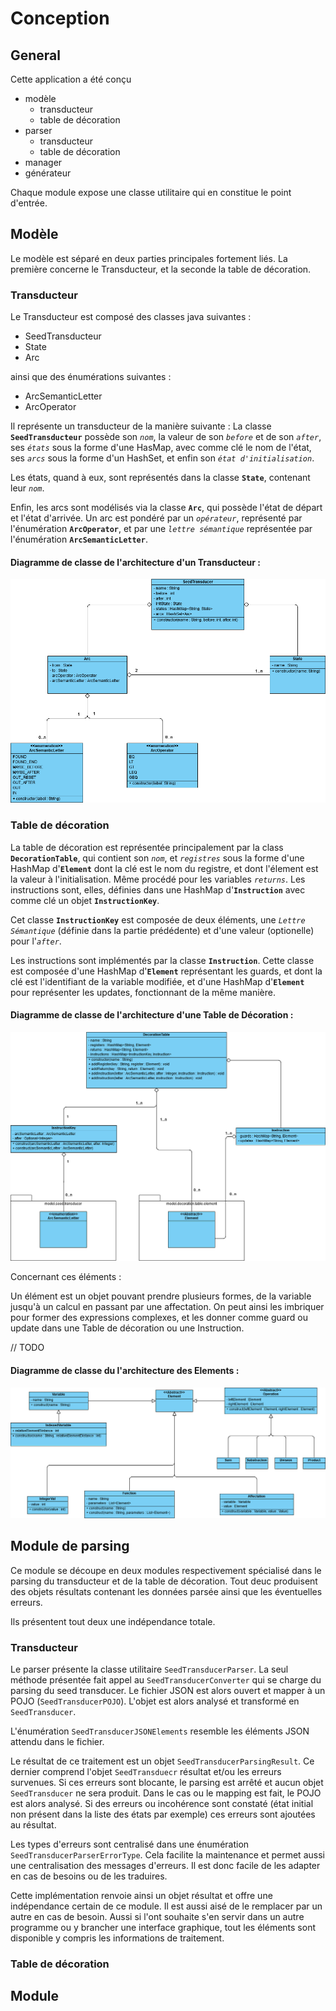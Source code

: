 # Conception


## General

Cette application a été conçu 
- modèle
    - transducteur
    - table de décoration
- parser
    - transducteur
    - table de décoration
- manager
- générateur

Chaque module expose une classe utilitaire qui en constitue le point d'entrée.

## Modèle

Le modèle est séparé en deux parties principales fortement liés. La première concerne le Transducteur, et la seconde la table de décoration.

### Transducteur

Le Transducteur est composé des classes java suivantes : 
- SeedTransducteur
- State
- Arc

ainsi que des énumérations suivantes :
- ArcSemanticLetter
- ArcOperator

Il représente un transducteur de la manière suivante : La classe **`SeedTransducteur`** possède son _`nom`_, la valeur de son _`before`_ et de son _`after`_, ses _`états`_ sous la forme d'une HasMap, avec comme clé le nom de l'état, ses _`arcs`_ sous la forme d'un HashSet, et enfin son _`état d'initialisation`_.

Les états, quand à eux, sont représentés dans la classe **`State`**, contenant leur _`nom`_.

Enfin, les arcs sont modélisés via la classe **`Arc`**, qui possède l'état de départ et l'état d'arrivée. Un arc est pondéré par un _`opérateur`_, représenté par l'énumération **`ArcOperator`**, et par une _`lettre sémantique`_ représentée par l'énumération **`ArcSemanticLetter`**.

#### Diagramme de classe de l'architecture d'un Transducteur :

![SeedTransducer](img/SeedTransducer.png)

### Table de décoration

La table de décoration est représentée principalement par la class **`DecorationTable`**, qui contient son _`nom`_, et _`registres`_ sous la forme d'une HashMap d'**`Element`** dont la clé est le nom du registre, et dont l'élement est la valeur à l'initialisation. Même procédé pour les variables _`returns`_. Les instructions sont, elles, définies dans une HashMap d'**`Instruction`** avec comme clé un objet **`InstructionKey`**.

Cet classe **`InstructionKey`** est composée de deux éléments, une _`Lettre Sémantique`_ (définie dans la partie prédédente) et d'une valeur (optionelle) pour l'_`after`_.

Les instructions sont implémentés par la classe **`Instruction`**. Cette classe est composée d'une HashMap d'**`Element`** représentant les guards, et dont la clé est l'identifiant de la variable modifiée, et d'une HashMap d'**`Element`** pour représenter les updates, fonctionnant de la même manière.

#### Diagramme de classe de l'architecture d'une Table de Décoration :

![DecorationTable](img/DecorationTable.png)

Concernant ces éléments : 

Un élément est un objet pouvant prendre plusieurs formes, de la variable jusqu'à un calcul en passant par une affectation. On peut ainsi les imbriquer pour former des expressions complexes, et les donner comme guard ou update dans une Table de décoration ou une Instruction.

// TODO


#### Diagramme de classe du l'architecture des Elements :

![Element](img/Element.png)

## Module de parsing

Ce module se découpe en deux modules respectivement spécialisé dans le parsing du transducteur et de la table de décoration. 
Tout deuc produisent des objets résultats contenant les données parsée ainsi que les éventuelles erreurs. 

Ils présentent tout deux une indépendance totale.

### Transducteur

Le parser présente la classe utilitaire `SeedTransducerParser`. La seul méthode présentée fait appel au `SeedTransducerConverter` 
qui se charge du parsing du seed transducer. Le fichier JSON est alors ouvert et mapper à un POJO (`SeedTransducerPOJO`).
L'objet est alors analysé et transformé en `SeedTransducer`.

L'énumération `SeedTransducerJSONElements` resemble les éléments JSON attendu dans le fichier.
 
Le résultat de ce traitement est un objet `SeedTransducerParsingResult`. Ce dernier comprend l'objet `SeedTransduecr`
résultat et/ou les erreurs survenues. Si ces erreurs sont blocante, le parsing est arrêté et aucun objet
`SeedTransducer` ne sera produit. Dans le cas ou le mapping est fait, le POJO est alors analysé. Si des erreurs
ou incohérence sont constaté (état initial non présent dans la liste des états par exemple) ces erreurs
sont ajoutées au résultat. 

Les types d'erreurs sont centralisé dans une énumération `SeedTransducerParserErrorType`. Cela facilite la maintenance
et permet aussi une centralisation des messages d'erreurs. Il est donc facile de les adapter en cas de besoins ou 
de les traduires.

Cette implémentation renvoie ainsi un objet résultat et offre une indépendance certain de ce module. 
Il est aussi aisé de le remplacer par un autre en cas de besoin. 
Aussi si l'ont souhaite s'en servir dans un autre programme ou y brancher une interface graphique, tout les 
éléments sont disponible y compris les informations de traitement. 


### Table de décoration

## Module 
